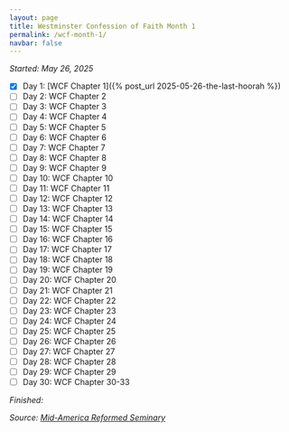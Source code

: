 ```yaml
---
layout: page
title: Westminster Confession of Faith Month 1
permalink: /wcf-month-1/
navbar: false
---
```


*Started: May 26, 2025*

- [x] Day 1: [WCF Chapter 1]({% post_url 2025-05-26-the-last-hoorah %})
- [ ] Day 2: WCF Chapter 2
- [ ] Day 3: WCF Chapter 3
- [ ] Day 4: WCF Chapter 4
- [ ] Day 5: WCF Chapter 5
- [ ] Day 6: WCF Chapter 6
- [ ] Day 7: WCF Chapter 7
- [ ] Day 8: WCF Chapter 8
- [ ] Day 9: WCF Chapter 9
- [ ] Day 10: WCF Chapter 10
- [ ] Day 11: WCF Chapter 11
- [ ] Day 12: WCF Chapter 12
- [ ] Day 13: WCF Chapter 13
- [ ] Day 14: WCF Chapter 14
- [ ] Day 15: WCF Chapter 15
- [ ] Day 16: WCF Chapter 16
- [ ] Day 17: WCF Chapter 17
- [ ] Day 18: WCF Chapter 18
- [ ] Day 19: WCF Chapter 19
- [ ] Day 20: WCF Chapter 20
- [ ] Day 21: WCF Chapter 21
- [ ] Day 22: WCF Chapter 22
- [ ] Day 23: WCF Chapter 23
- [ ] Day 24: WCF Chapter 24
- [ ] Day 25: WCF Chapter 25
- [ ] Day 26: WCF Chapter 26
- [ ] Day 27: WCF Chapter 27
- [ ] Day 28: WCF Chapter 28
- [ ] Day 29: WCF Chapter 29
- [ ] Day 30: WCF Chapter 30-33

*Finished:*

*Source:* [*Mid-America Reformed Seminary*](https://s3.us-west-1.amazonaws.com/blog.swang.cloud/reformed-standards-monthly.pdf)